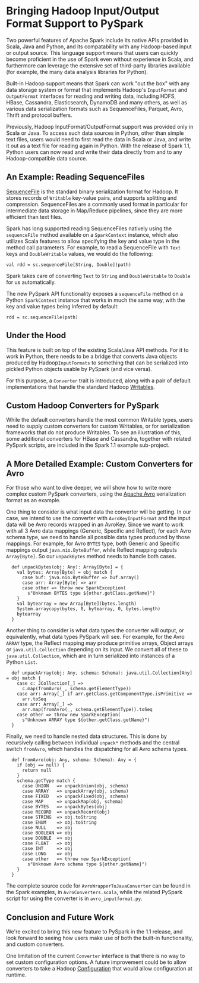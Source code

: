 # Bringing Hadoop Input/Output Format Support to PySpark

Two powerful features of Apache Spark include its native APIs provided in Scala, Java and Python, and its compatability with any Hadoop-based input or output source. This language support means that users can quickly become proficient in the use of Spark even without experience in Scala, and furthermore can leverage the extensive set of third-party libraries available (for example, the many data analysis libraries for Python).

Built-in Hadoop support means that Spark can work "out the box" with any data storage system or format that implements Hadoop's `InputFormat` and `OutputFormat` interfaces for reading and writing data, including HDFS, HBase, Cassandra, Elasticsearch, DynamoDB and many others, as well as various data serialization formats such as SequenceFiles, Parquet, Avro, Thrift and protocol buffers.

Previously, Hadoop InputFormat/OutputFormat support was provided only in Scala or Java. To access such data sources in Python, other than simple text files, users would need to first read the data in Scala or Java, and write it out as a text file for reading again in Python. With the release of Spark 1.1, Python users can now read and write their data directly from and to any Hadoop-compatible data source. 

## An Example: Reading SequenceFiles

[SequenceFile](http://wiki.apache.org/hadoop/SequenceFile) is the standard binary serialization format for Hadoop. It stores records of `Writable` key-value pairs, and supports splitting and compression. SequenceFiles are a commonly used format in particular for intermediate data storage in Map/Reduce pipelines, since they are more efficient than text files.

Spark has long supported reading SequenceFiles natively using the `sequenceFile` method available on a `SparkContext` instance, which also utilizes Scala features to allow specifying the key and value type in the method call parameters. For example, to read a SequenceFile with `Text` keys and `DoubleWritable` values, we would do the following:

```
val rdd = sc.sequenceFile[String, Double](path)
```

Spark takes care of converting `Text` to `String` and `DoubleWritable` to `Double` for us automatically.

The new PySpark API functionality exposes a `sequenceFile` method on a Python `SparkContext` instance that works in much the same way, with the key and value types being inferred by default: 

```
rdd = sc.sequenceFile(path)
```

## Under the Hood

This feature is built on top of the existing Scala/Java API methods. For it to work in Python, there needs to be a bridge that converts Java objects produced by Hadoop```InputFormats``` to something that can be serialized into pickled Python objects usable by PySpark (and vice versa).

For this purpose, a ```Converter``` trait is introduced, along with a pair of default implementations that handle the standard Hadoop [Writables](http://hadoop.apache.org/docs/current/api/org/apache/hadoop/io/Writable.html).

## Custom Hadoop Converters for PySpark

While the default converters handle the most common Writable types, users need to supply custom converters for custom Writables, or for serialization frameworks that do not produce Writables. To see an illustration of this, some additional converters for HBase and Cassandra, together with related PySpark scripts, are included in the Spark 1.1 example sub-project.

## A More Detailed Example: Custom Converters for Avro

For those who want to dive deeper, we will show how to write more complex custom PySpark converters, using the [Apache Avro](http://avro.apache.org/docs/current/) serialization format as an example.

One thing to consider is what input data the converter will be getting. In our case, we intend to 
use the converter with ```AvroKeyInputFormat``` and the input data will be Avro records wrapped in an AvroKey. 
Since we want to work with all 3 Avro data mappings (Generic, Specific and Reflect), for each Avro schema type,
we need to handle all possible data types produced by those mappings. For example, for Avro ```BYTES``` type, 
both Generic and Specific mappings output ```java.nio.ByteBuffer```, while Reflect mapping outputs 
```Array[Byte]```. So our ```unpackBytes``` method needs to handle both cases. 

```
  def unpackBytes(obj: Any): Array[Byte] = {
    val bytes: Array[Byte] = obj match {
      case buf: java.nio.ByteBuffer => buf.array()
      case arr: Array[Byte] => arr
      case other => throw new SparkException(
        s"Unknown BYTES type ${other.getClass.getName}")
    }
    val bytearray = new Array[Byte](bytes.length)
    System.arraycopy(bytes, 0, bytearray, 0, bytes.length)
    bytearray
  }
```

Another thing to consider is what data types the converter will output, or equivalently, what data types 
PySpark will see. For example, for the Avro ```ARRAY``` type, the Reflect mapping may produce primitive arrays,
Object arrays or ```java.util.Collection``` depending on its input. We convert all of these to ```java.util.Collection```, which are in turn serialized into instances of a Python ```List```.

```
  def unpackArray(obj: Any, schema: Schema): java.util.Collection[Any] = obj match {
    case c: JCollection[_] =>
      c.map(fromAvro(_, schema.getElementType))
    case arr: Array[_] if arr.getClass.getComponentType.isPrimitive =>
      arr.toSeq
    case arr: Array[_] =>
      arr.map(fromAvro(_, schema.getElementType)).toSeq
    case other => throw new SparkException(
      s"Unknown ARRAY type ${other.getClass.getName}")
  }
```

Finally, we need to handle nested data structures. This is done by recursively calling between individual 
```unpack*``` methods and the central switch ```fromAvro```, which handles the dispatching for all Avro schema types.


```
  def fromAvro(obj: Any, schema: Schema): Any = {
    if (obj == null) {
      return null
    }
    schema.getType match {
      case UNION   => unpackUnion(obj, schema)
      case ARRAY   => unpackArray(obj, schema)
      case FIXED   => unpackFixed(obj, schema)
      case MAP     => unpackMap(obj, schema)
      case BYTES   => unpackBytes(obj)
      case RECORD  => unpackRecord(obj)
      case STRING  => obj.toString
      case ENUM    => obj.toString
      case NULL    => obj
      case BOOLEAN => obj
      case DOUBLE  => obj
      case FLOAT   => obj
      case INT     => obj
      case LONG    => obj
      case other   => throw new SparkException(
        s"Unknown Avro schema type ${other.getName}")
    }
  }
```

The complete source code for ```AvroWrapperToJavaConverter``` can be found in the Spark examples, in ```AvroConverters.scala```, while the related PySpark script for using the converter is in ```avro_inputformat.py```.

## Conclusion and Future Work

We're excited to bring this new feature to PySpark in the 1.1 release, and look forward to seeing how users make use of both the built-in functionality, and custom converters.

One limitation of the current ```Converter``` interface is that there is no way to set custom configuration options. A future improvement could be to allow converters to take a 
Hadoop [Configuration](https://hadoop.apache.org/docs/current/api/org/apache/hadoop/conf/Configuration.html) that would allow configuration at runtime.
